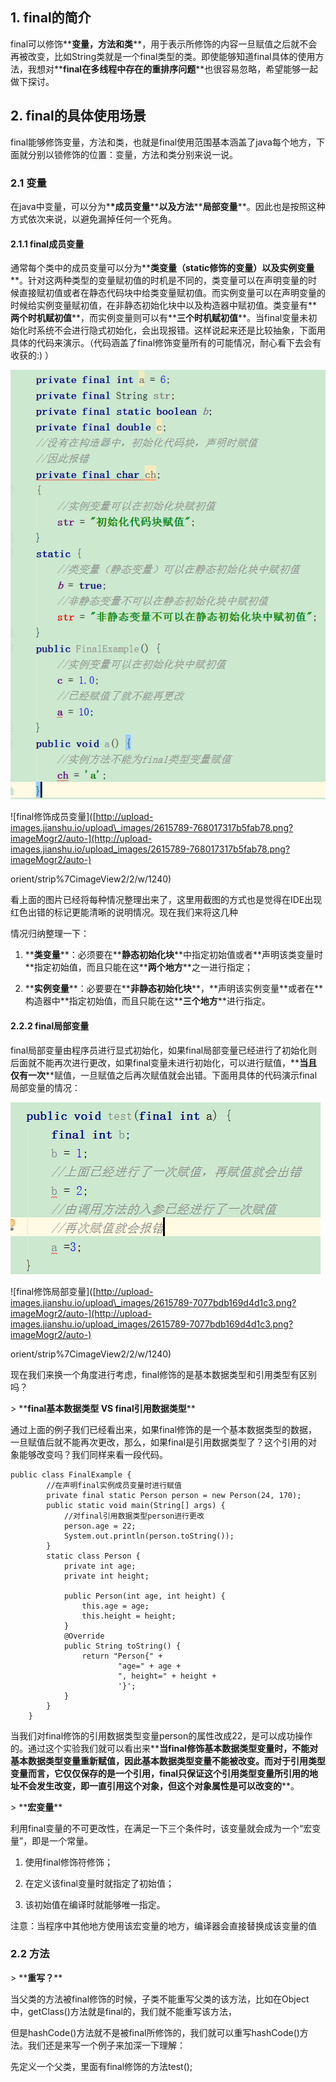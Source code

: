 ## 1. final的简介

final可以修饰\*\***变量，方法和类**\*\*，用于表示所修饰的内容一旦赋值之后就不会再被改变，比如String类就是一个final类型的类。即使能够知道final具体的使用方法，我想对\*\***final在多线程中存在的重排序问题**\*\*也很容易忽略，希望能够一起做下探讨。

## 2. final的具体使用场景

final能够修饰变量，方法和类，也就是final使用范围基本涵盖了java每个地方，下面就分别以锁修饰的位置：变量，方法和类分别来说一说。

### 2.1 变量

在java中变量，可以分为\***\*成员变量**\*\***以及方法**\*\***局部变量**\*\*。因此也是按照这种方式依次来说，以避免漏掉任何一个死角。

#### 2.1.1 final成员变量

通常每个类中的成员变量可以分为\*\***类变量（static修饰的变量）以及实例变量**\*\*。针对这两种类型的变量赋初值的时机是不同的，类变量可以在声明变量的时候直接赋初值或者在静态代码块中给类变量赋初值。而实例变量可以在声明变量的时候给实例变量赋初值，在非静态初始化块中以及构造器中赋初值。类变量有\*\***两个时机赋初值**\*\*，而实例变量则可以有\*\***三个时机赋初值**\*\*。当final变量未初始化时系统不会进行隐式初始化，会出现报错。这样说起来还是比较抽象，下面用具体的代码来演示。（代码涵盖了final修饰变量所有的可能情况，耐心看下去会有收获的:\) ）

![](/assets/final修饰成员变量.png)

!\[final修饰成员变量\]\([http://upload-images.jianshu.io/upload\_images/2615789-768017317b5fab78.png?imageMogr2/auto-](http://upload-images.jianshu.io/upload_images/2615789-768017317b5fab78.png?imageMogr2/auto-)

orient/strip%7CimageView2/2/w/1240\)

看上面的图片已经将每种情况整理出来了，这里用截图的方式也是觉得在IDE出现红色出错的标记更能清晰的说明情况。现在我们来将这几种

情况归纳整理一下：

1. \*\***类变量**\*\*：必须要在\*\***静态初始化块**\*\*中指定初始值或者\*\*声明该类变量时\*\*指定初始值，而且只能在这\*\***两个地方**\*\*之一进行指定；

2. \*\***实例变量**\*\*：必要要在\*\***非静态初始化块**\*\*，\*\*声明该实例变量\*\*或者在\*\*构造器中\*\*指定初始值，而且只能在这\*\***三个地方**\*\*进行指定。

#### 2.2.2 final局部变量

final局部变量由程序员进行显式初始化，如果final局部变量已经进行了初始化则后面就不能再次进行更改，如果final变量未进行初始化，可以进行赋值，\*\***当且仅有一次**\*\*赋值，一旦赋值之后再次赋值就会出错。下面用具体的代码演示final局部变量的情况：

![](/assets/final修饰局部变量.png)

!\[final修饰局部变量\]\([http://upload-images.jianshu.io/upload\_images/2615789-7077bdb169d4d1c3.png?imageMogr2/auto-](http://upload-images.jianshu.io/upload_images/2615789-7077bdb169d4d1c3.png?imageMogr2/auto-)

orient/strip%7CimageView2/2/w/1240\)

现在我们来换一个角度进行考虑，final修饰的是基本数据类型和引用类型有区别吗？

&gt; \*\***final基本数据类型  VS final引用数据类型**\*\*

通过上面的例子我们已经看出来，如果final修饰的是一个基本数据类型的数据，一旦赋值后就不能再次更改，那么，如果final是引用数据类型了？这个引用的对象能够改变吗？我们同样来看一段代码。

```
public class FinalExample {
        //在声明final实例成员变量时进行赋值
        private final static Person person = new Person(24, 170);
        public static void main(String[] args) {
            //对final引用数据类型person进行更改
            person.age = 22;
            System.out.println(person.toString());
        }
        static class Person {
            private int age;
            private int height;

            public Person(int age, int height) {
                this.age = age;
                this.height = height;
            }
            @Override
            public String toString() {
                return "Person{" +
                        "age=" + age +
                        ", height=" + height +
                        '}';
            }
        }
    }
```

当我们对final修饰的引用数据类型变量person的属性改成22，是可以成功操作的。通过这个实验我们就可以看出来\*\***当final修饰基本数据类型变量时，不能对基本数据类型变量重新赋值，因此基本数据类型变量不能被改变。而对于引用类型变量而言，它仅仅保存的是一个引用，final只保证这个引用类型变量所引用的地址不会发生改变，即一直引用这个对象，但这个对象属性是可以改变的**\*\*。

&gt; \*\***宏变量**\*\*

利用final变量的不可更改性，在满足一下三个条件时，该变量就会成为一个“宏变量”，即是一个常量。

1. 使用final修饰符修饰；

2. 在定义该final变量时就指定了初始值；

3. 该初始值在编译时就能够唯一指定。

注意：当程序中其他地方使用该宏变量的地方，编译器会直接替换成该变量的值

### 2.2 方法

&gt; \*\***重写？**\*\*

当父类的方法被final修饰的时候，子类不能重写父类的该方法，比如在Object中，getClass\(\)方法就是final的，我们就不能重写该方法，

但是hashCode\(\)方法就不是被final所修饰的，我们就可以重写hashCode\(\)方法。我们还是来写一个例子来加深一下理解：

先定义一个父类，里面有final修饰的方法test\(\);

